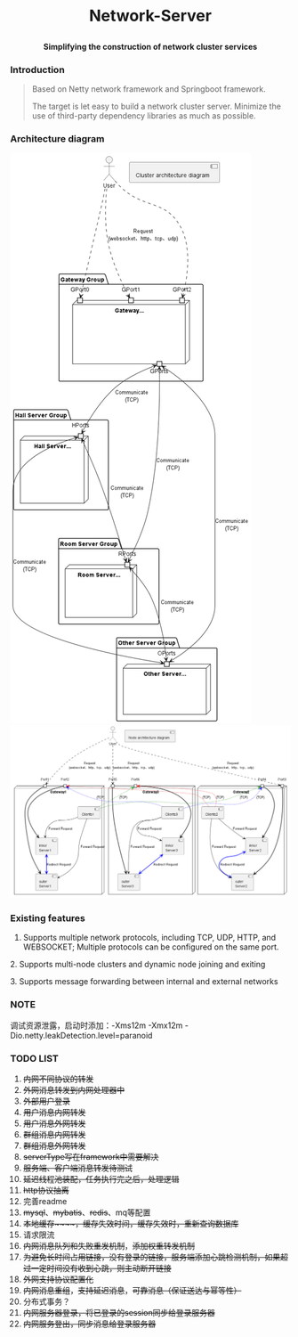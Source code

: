 <h1 align="center" style="margin: 30px 0 30px; font-weight: bold;">Network-Server</h1>
<h4 align="center">Simplifying the construction of network cluster services</h4>

### Introduction
> Based on Netty network framework and Springboot framework.
> 
> The target is let easy to build a network cluster server. Minimize the use of third-party dependency libraries as much as possible.
### Architecture diagram
![images](docs/pngs/Cluster.png)
![images](docs/pngs/Nodes.png)
### Existing features
1. Supports multiple network protocols, including TCP, UDP, HTTP, and WEBSOCKET; Multiple protocols can be configured on the same port.

[comment]: <> (1. 多网络协议支持，支持TCP、UDP、HTTP、WEBSOCKET协议;同端口支持多种协议（可配置）)
2. Supports multi-node clusters and dynamic node joining and exiting

[comment]: <> (2. 支持多节点集群，支持节点动态加入、退出)
3. Supports message forwarding between internal and external networks

### NOTE
调试资源泄露，启动时添加：-Xms12m -Xmx12m -Dio.netty.leakDetection.level=paranoid

### TODO LIST
1. ~~内网不同协议的转发~~
2. ~~外网消息转发到内网处理器中~~
3. ~~外部用户登录~~
4. ~~用户消息内网转发~~
5. ~~用户消息外网转发~~
6. ~~群组消息内网转发~~
7. ~~群组消息外网转发~~
8. ~~serverType写在framework中需要解决~~
9. ~~服务端、客户端消息转发待测试~~
10. ~~延迟线程池装配，任务执行完之后，处理逻辑~~
11. ~~http协议抽离~~
12. 完善readme
13. ~~mysql~~、~~mybatis~~、~~redis~~、mq等配置
14. ~~本地缓存~~~~，缓存失效时间，缓存失效时，重新查询数据库~~
15. 请求限流
16. ~~内网消息队列和失败重发机制~~，~~添加权重转发机制~~
17. ~~为避免长时间占用链接，没有登录的链接，服务端添加心跳检测机制，如果超过一定时间没有收到心跳，则主动断开链接~~
18. ~~外网支持协议配置化~~
19. ~~内网消息重组~~，~~支持延迟消息~~，~~可靠消息（保证送达与幂等性）~~
20. 分布式事务？
21. ~~内网服务器登录，将已登录的session同步给登录服务器~~
22. ~~内网服务登出，同步消息给登录服务器~~